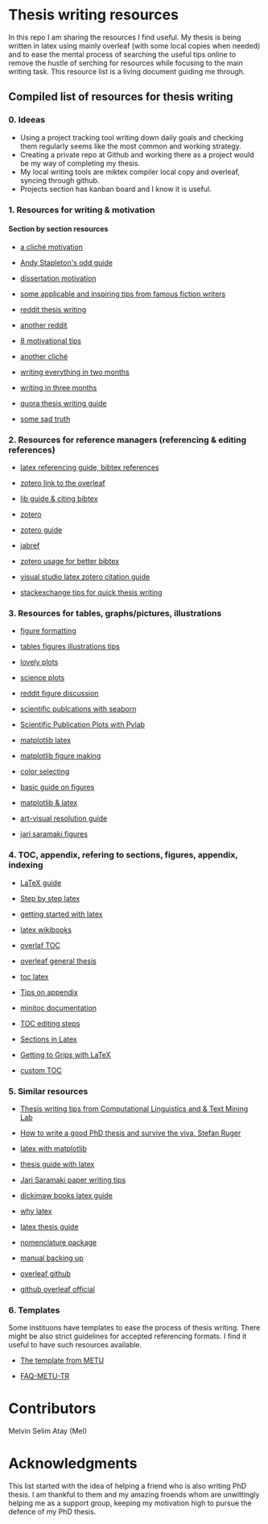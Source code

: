 # Thesis writing resources
In this repo I am sharing the resources I find useful.
My thesis is being written in latex using mainly overleaf (with some local copies when needed) and to ease the mental process of searching the useful tips online to remove the hustle of serching for resources while focusing to the main writing task.
This resource list is a living document guiding me through. 

## Compiled list of  resources for thesis writing 
### 0. Ideeas 
* Using a project tracking tool writing down daily goals and checking them regularly seems like the most common and working strategy. 
* Creating a private repo at Github and working there as a project would be my way of completing my thesis.
* My local writing tools are miktex compiler local copy and overleaf, syncing through github. 
* Projects section has kanban board and I know it is useful. 

### 1. Resources for writing & motivation
#### Section by section resources 

* [a cliché motivation](https://www.eliteediting.com.au/how-do-i-motivate-myself-to-write-my-thesis/)

* [Andy Stapleton's odd guide](https://www.youtube.com/watch?v=BhtD7657OIU)

* [dissertation motivation](https://studentnews.manchester.ac.uk/2022/06/16/keeping-motivated-for-your-dissertation/)

* [some applicable and inspiring tips from famous fiction writers](https://www.theguardian.com/books/2010/feb/20/ten-rules-for-writing-fiction-part-one)

* [reddit thesis writing](https://www.reddit.com/r/AskAcademia/comments/dgh0fn/how_to_deal_with_low_motivation_when_writing_a/)

* [another reddit](https://www.reddit.com/r/GradSchool/comments/mssck2/cant_find_the_motivation_to_write_my_thesis/)

* [8 motivational tips](https://www.insidehighered.com/advice/2020/09/01/advice-how-get-and-stay-motivated-write-your-dissertation-opinion)

* [another cliché](https://www.academic-consulting.co.nz/blog/thesis-motivation-tips-for-a-pandemic.php)

* [writing everything in two months](https://wordsru.com/blog/2015/08/13/how-to-write-a-doctoral-dissertation-in-two-months/)

* [writing in three months](https://phd.academy/blog/how-i-wrote-a-phd-thesis-in-3-months)

* [quora thesis writing guide](https://www.quora.com/Is-it-possible-to-write-PHD-thesis-under-3-months)

* [some sad truth](https://thesiswhisperer.com/2014/09/17/im-writing-a-book-no-one-will-read-and-other-reasons-the-phd-can-get-you-down/)
<!---  #### Introduction

#### Motivation

#### Related work

#### Experiments/Methods

#### Conclusions
-->



### 2. Resources for  reference managers (referencing & editing references)

* [latex referencing guide, bibtex references](https://web.uri.edu/engineering/student-support/thesisguide/bibliography/) 

* [zotero link to the overleaf](https://www.overleaf.com/learn/how-to/How_to_link_your_Overleaf_account_to_Mendeley_and_Zotero)

* [lib guide & citing bibtex](https://libguides.mit.edu/cite-write/bibtex)

* [zotero](https://libguides.mit.edu/cite-write/zotero)

* [zotero guide](https://libguides.rhul.ac.uk/referencing/Zoterolatex)

* [jabref](https://libguides.mit.edu/ld.php?content_id=35962837)

* [zotero usage for better bibtex](https://retorque.re/zotero-better-bibtex/citing/cayw/)

* [visual studio latex zotero citation guide](https://martinandreasandersen.com/guides/a-nerds-guide-to-writing-papers-for-au/)

* [stackexchange tips for quick thesis writing](https://academia.stackexchange.com/questions/122616/how-to-write-a-phd-thesis-in-three-months)

### 3. Resources for tables, graphs/pictures, illustrations

<!--- MURAT/SELIM--->
* [figure formatting](https://www.unlv.edu/sites/default/files/page_files/27/OrganizationThesisDissertation-ListOfFigures.pdf)

* [tables figures illustrations tips](https://www.grad.ubc.ca/current-students/dissertation-thesis-preparation/tables-figures-illustrations)

* [lovely plots](https://pythondig.com/r/lovelyplots-is-a-repository-containing-matplotlib-style-sheets-to-nicely-format-figures-for-scientific-papers)

* [science plots](https://github.com/garrettj403/SciencePlots)

* [reddit figure discussion](https://www.reddit.com/r/learnpython/comments/ila9xp/nice_plots_for_scientific_papers_theses_and/)

* [scientific publcations with seaborn](https://towardsdatascience.com/making-publication-quality-figures-in-python-part-i-fig-and-axes-d86c3903ad9b)

* [Scientific Publication Plots with Pylab](https://towardsdatascience.com/an-introduction-to-making-scientific-publication-plots-with-python-ea19dfa7f51e)

* [matplotlib latex](https://jwalton.info/Embed-Publication-Matplotlib-Latex/)

* [matplotlib figure making](https://www.imperial.ac.uk/study/pg/graduate-school/imperial-community-courses/courses/research-computing-plotting-in-python-with-matplotlib/)

* [color selecting](https://ranocha.de/blog/colors/)

* [basic guide on figures](https://www.ilovephd.com/5-free-data-analysis-and-graph-plotting-software-for-thesis/)

* [matplotlib & latex](https://ercanozturk.org/2017/12/16/python-matplotlib-plots-in-latex/)

* [art-visual resolution guide](https://press.uchicago.edu/resource/artdigest.html)

* [jari saramaki figures](https://jarisaramaki.fi/2017/11/02/paper-writing-for-phd-students-part-5-figures/)

### 4. TOC, appendix, refering to sections, figures, appendix, indexing 

* [LaTeX guide](https://libguides.lib.rochester.edu/referencemanagers/LaTex)

* [Step by step latex](https://typeset.io/resources/learn-latex-beginners-step-by-step-guide/)

* [getting started with latex](https://www.maths.tcd.ie/~dwilkins/LaTeXPrimer/)

* [latex wikibooks](https://en.wikibooks.org/wiki/LaTeX)

* [overlaf TOC](https://www.overleaf.com/learn/latex/Table_of_contents)

* [overleaf general thesis](https://www.overleaf.com/learn/latex/How_to_Write_a_Thesis_in_LaTeX_(Part_1)%3A_Basic_Structure)

* [toc latex](http://latexref.xyz/Table-of-contents-etc_002e.html)

* [Tips on appendix](http://www.sbe.boun.edu.tr/files/t7_appendix_tables_and_figures_2019.pdf)

* [minitoc documentation](http://www.ctex.org/documents/packages/contents/minitoc.pdf)

* [TOC editing steps](https://www.scijournal.org/articles/latex-table-of-contents)

* [Sections in Latex](https://www.stat.berkeley.edu/~paciorek/computingTips/Sections_Latex_file.html)

* [Getting to Grips with LaTeX](https://www.andy-roberts.net/writing/latex/contents)

* [custom TOC](https://www.scijournal.org/articles/latex-table-of-contents)

### 5. Similar resources
* [Thesis writing tips from Computational Linguistics and & Text Mining Lab](https://github.com/cltl/ThesisTips#acknowledgments)

* [How to write a good PhD thesis and survive the viva, Stefan Ruger](http://people.kmi.open.ac.uk/stefan/thesis-writing.pdf)

* [latex with matplotlib](https://ercanozturk.org/2017/12/16/python-matplotlib-plots-in-latex/)

* [thesis guide with latex](https://gradschool.unc.edu/academics/thesis-diss/guide/ordercomponents.html)

* [Jari Saramaki paper writing tips](https://jarisaramaki.fi/2017/04/28/why-can-writing-a-paper-be-such-a-pain/)

* [dickimaw books latex guide](https://www.dickimaw-books.com/latex/thesis/thesis-report.pdf)

* [why latex](https://swuyts.wordpress.com/2018/10/29/writing-my-phd-thesis-in-latex-my-personal-experience/)

* [latex thesis guide](https://fis.uni-bamberg.de/bitstream/uniba/48428/3/fisba48428.pdf)

* [nomenclature package](http://cs.brown.edu/about/system/managed/latex/doc/nomencl.pdf)

* [manual backing up](https://medium.com/@ahujamoh/my-thesis-w%CC%B6r%CC%B6i%CC%B6t%CC%B6i%CC%B6n%CC%B6g%CC%B6-backing-up-process-d3d537b93e08)

* [overleaf github](https://jamesthorne.com/blog/backing-up-overleaf-content-to-github/)

* [github overleaf official](https://www.overleaf.com/learn/how-to/Using_Git_and_GitHub)

### 6. Templates
Some instituons have templates to ease the process of thesis writing. There might be also strict guidelines for accepted referencing formats. 
I find it useful to have such resources available. 

* [The template from METU](https://fbe.metu.edu.tr/en/thesis-writing-process)

* [FAQ-METU-TR](https://fbe.metu.edu.tr/tr/tez-yazim-sureci)

# Contributors

Melvin Selim Atay (Mel)

# Acknowledgments

This list started with the idea of helping a friend who is also writing PhD thesis. I am thankful to them and my amazing froends whom are unwittingly helping me as a support group, keeping my motivation high to pursue the defence of my PhD thesis.
